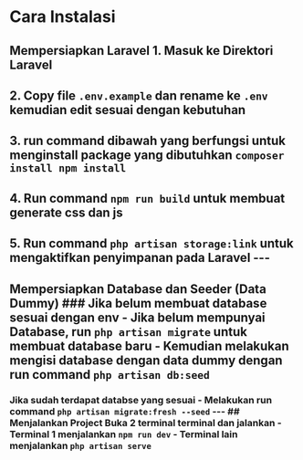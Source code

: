 # Cara Instalasi
## Mempersiapkan Laravel 1. Masuk ke Direktori Laravel 
## 2. Copy file `.env.example` dan rename ke `.env` kemudian edit sesuai dengan kebutuhan 
## 3. run command dibawah yang berfungsi untuk menginstall package yang dibutuhkan ``` composer install npm install ``` 
## 4. Run command `npm run build` untuk membuat generate css dan js
## 5. Run command `php artisan storage:link` untuk mengaktifkan penyimpanan pada Laravel --- 
## Mempersiapkan Database dan Seeder (Data Dummy) ### Jika belum membuat database sesuai dengan env - Jika belum mempunyai Database, run `php artisan migrate` untuk membuat database baru - Kemudian melakukan mengisi database dengan data dummy dengan run command `php artisan db:seed` 
### Jika sudah terdapat databse yang sesuai - Melakukan run command `php artisan migrate:fresh --seed` --- ## Menjalankan Project Buka 2 terminal terminal dan jalankan - Terminal 1 menjalankan `npm run dev` - Terminal lain menjalankan `php artisan serve` 
